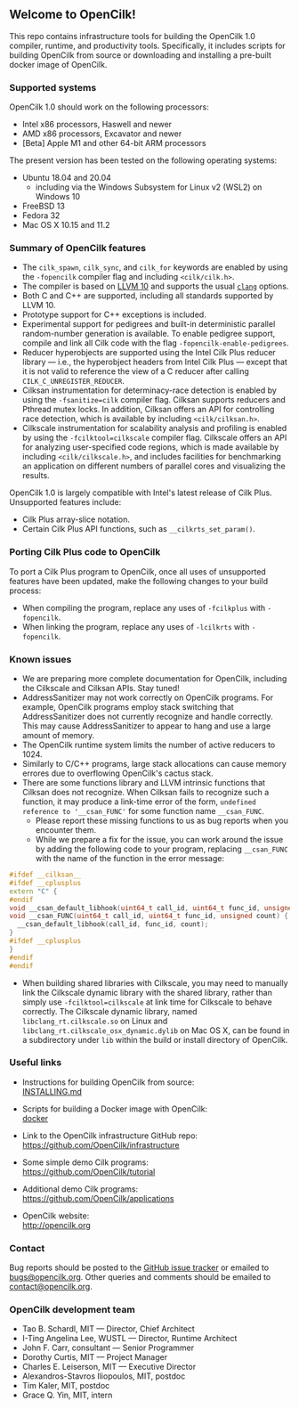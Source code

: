 ## Welcome to OpenCilk!

This repo contains infrastructure tools for building the OpenCilk 1.0
compiler, runtime, and productivity tools.  Specifically, it includes
scripts for building OpenCilk from source or downloading and
installing a pre-built docker image of OpenCilk.

### Supported systems

OpenCilk 1.0 should work on the following processors:

- Intel x86 processors, Haswell and newer
- AMD x86 processors, Excavator and newer
- [Beta] Apple M1 and other 64-bit ARM processors

The present version has been tested on the following operating systems:

- Ubuntu 18.04 and 20.04
  - including via the Windows Subsystem for Linux v2 (WSL2) on Windows 10
- FreeBSD 13
- Fedora 32
- Mac OS X 10.15 and 11.2

### Summary of OpenCilk features

- The `cilk_spawn`, `cilk_sync`, and `cilk_for` keywords are enabled by using
  the `-fopencilk` compiler flag and including `<cilk/cilk.h>`.
- The compiler is based on [LLVM 10][llvm-10-doc] and supports the usual
  [`clang`][clang-10-doc] options.
- Both C and C++ are supported, including all standards supported by LLVM 10.
- Prototype support for C++ exceptions is included.
- Experimental support for pedigrees and built-in deterministic parallel 
  random-number generation is available.  To enable pedigree support, compile and
  link all Cilk code with the flag `-fopencilk-enable-pedigrees`.
- Reducer hyperobjects are supported using the Intel Cilk Plus reducer library
  — i.e., the hyperobject headers from Intel Cilk Plus — except that it is
  not valid to reference the view of a C reducer after calling
  `CILK_C_UNREGISTER_REDUCER`.
- Cilksan instrumentation for determinacy-race detection is enabled by using the
  `-fsanitize=cilk` compiler flag.  Cilksan supports reducers and Pthread mutex
  locks.  In addition, Cilksan offers an API for controlling race detection, which
  is available by including `<cilk/cilksan.h>`.
- Cilkscale instrumentation for scalability analysis and profiling is enabled by
  using the `-fcilktool=cilkscale` compiler flag.  Cilkscale offers an API for
  analyzing user-specified code regions, which is made available by including
  `<cilk/cilkscale.h>`, and includes facilities for benchmarking an application
  on different numbers of parallel cores and visualizing the results.

OpenCilk 1.0 is largely compatible with Intel's latest release of Cilk
Plus.  Unsupported features include:

- Cilk Plus array-slice notation.
- Certain Cilk Plus API functions, such as `__cilkrts_set_param()`.

### Porting Cilk Plus code to OpenCilk

To port a Cilk Plus program to OpenCilk, once all uses of unsupported features 
have been updated, make the following changes to your build process:

- When compiling the program, replace any uses of `-fcilkplus` with `-fopencilk`.
- When linking the program, replace any uses of `-lcilkrts` with `-fopencilk`.

[llvm-10-doc]:  https://releases.llvm.org/10.0.0/docs/index.html
[clang-10-doc]: https://releases.llvm.org/10.0.0/tools/clang/docs/index.html

### Known issues

- We are preparing more complete documentation for OpenCilk, including the 
Cilkscale and Cilksan APIs.  Stay tuned!
- AddressSanitizer may not work correctly on OpenCilk programs.  For example,
OpenCilk programs employ stack switching that AddressSanitizer does not
currently recognize and handle correctly.  This may cause AddressSanitizer to
appear to hang and use a large amount of memory.
- The OpenCilk runtime system limits the number of active reducers to 1024.
- Similarly to C/C++ programs, large stack allocations can cause memory
errores due to overflowing OpenCilk's cactus stack.
- There are some functions library and LLVM intrinsic functions that Cilksan
does not recognize.  When Cilksan fails to recognize such a function, it may
produce a link-time error of the form, `undefined reference to '__csan_FUNC'`
for some function name `__csan_FUNC`.
  - Please report these missing functions to us as bug reports when you
encounter them.
  - While we prepare a fix for the issue, you can work around the issue
by adding the following code to your program, replacing `__csan_FUNC` with
the name of the function in the error message:
```cpp
#ifdef __cilksan__
#ifdef __cplusplus
extern "C" {
#endif
void __csan_default_libhook(uint64_t call_id, uint64_t func_id, unsigned count);
void __csan_FUNC(uint64_t call_id, uint64_t func_id, unsigned count) {
  __csan_default_libhook(call_id, func_id, count);
}
#ifdef __cplusplus
}
#endif
#endif
```
- When building shared libraries with Cilkscale, you may need to manually link
the Cilkscale dynamic library with the shared library, rather than simply use
`-fcilktool=cilkscale` at link time for Cilkscale to behave correctly.  The
Cilkscale dynamic library, named `libclang_rt.cilkscale.so` on Linux and
`libclang_rt.cilkscale_osx_dynamic.dylib` on Mac OS X, can be found in a
subdirectory under `lib` within the build or install directory of OpenCilk.

### Useful links

- Instructions for building OpenCilk from source:  
  [INSTALLING.md](INSTALLING.md)

- Scripts for building a Docker image with OpenCilk:  
  [docker](docker)

- Link to the OpenCilk infrastructure GitHub repo:  
  <https://github.com/OpenCilk/infrastructure>

- Some simple demo Cilk programs:  
  <https://github.com/OpenCilk/tutorial>

- Additional demo Cilk programs:  
  <https://github.com/OpenCilk/applications>

- OpenCilk website:  
  <http://opencilk.org>

### Contact

Bug reports should be posted to the 
[GitHub issue tracker](https://github.com/OpenCilk/opencilk-project/issues)
or emailed to [bugs@opencilk.org](mailto:bugs@opencilk.org).
Other queries and comments should be emailed to
[contact@opencilk.org](mailto:contact@opencilk.org).

### OpenCilk development team

- Tao B. Schardl, MIT — Director, Chief Architect
- I-Ting Angelina Lee, WUSTL — Director, Runtime Architect
- John F. Carr, consultant — Senior Programmer
- Dorothy Curtis, MIT — Project Manager
- Charles E. Leiserson, MIT — Executive Director
- Alexandros-Stavros Iliopoulos, MIT, postdoc
- Tim Kaler, MIT, postdoc
- Grace Q. Yin, MIT, intern
